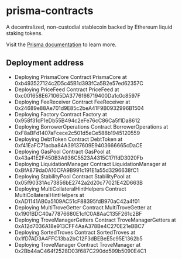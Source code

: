 # prisma-contracts

A decentralized, non-custodial stablecoin backed by Ethereum liquid staking tokens.

Visit the [Prisma documentation](https://docs.prismafinance.com/) to learn more.

## Deployment address

- Deploying PrismaCore
Contract PrismaCore at 0xb493527124c2D5c45B1d393fCa5B2e57ed62357C
- Deploying PriceFeed
Contract PriceFeed at 0xc001658E671065DA3776f66719400Da1c0c8597F
- Deploying FeeReceiver
Contract FeeReceiver at 0x24689e88Ae701d9E85c2beA41F9B0932996B1504
- Deploying Factory
Contract Factory at 0x958f31cF1eDb55B494c2eFe76cC86Ca5f1Da8612
- Deploying BorrowerOperations
Contract BorrowerOperations at 0xF8aBFd1407aFcece2c501d5eCe588b1945120559
- Deploying DebtToken
Contract DebtToken at 0xf41EaFC71acba84A39137609E9403666665cDaCE
- Deploying GasPool
Contract GasPool at 0x43a41E2F450B3A936C5523A4315C17ffdD3020Fb
- Deploying LiquidationManager
Contract LiquidationManager at 0xBfA879da0A10CFA9B991c191E1a55d3296638fC1
- Deploying StabilityPool
Contract StabilityPool at 0x05f90331Ac73856bE2742a2d20c77021E42D663B
- Deploying MultiCollateralHintHelpers
Contract MultiCollateralHintHelpers at 0xAD1141AB0a5109AC51cF88395fdB970aC42a4f01
- Deploying MultiTroveGetter
Contract MultiTroveGetter at 0x190fBDC40a77876680E1cfC0A8AaC135F261c2BF
- Deploying TroveManagerGetters
Contract TroveManagerGetters at 0xA12d7036A18e913CFF4AaA378Be4C270E21eBBC7
- Deploying SortedTroves
Contract SortedTroves at 0x1fD7AD3A4FFC13ba2bC12F3dBEBeE5c95E1362b5
- Deploying TroveManager
Contract TroveManager at 0x2Bb44aC464f2528D03f687C290dd599b5090E4C1
